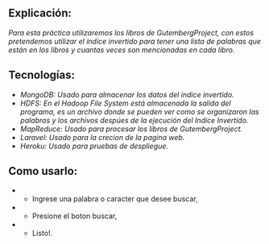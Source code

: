 ## Explicación:
 *Para esta práctica utilizaremos los libros de GutembergProject, con estos
 pretendemos utilizar el índice invertido para tener una lista de palabras
 que están en los libros y cuantas veces son mencionadas en cada libro.*

## Tecnologías:
 * *MongoDB: Usado para almacenar los datos del índice invertido.*
 * *HDFS: En el Hadoop File System está almacenada la salida del programa, es un archivo
    donde se pueden ver como se organizaron las palabras y los archivos despúes de la
    ejecución del Indice Invertido.*
 * *MapReduce: Usado para procesar los libros de GutembergProject.*
 * *Laravel: Usado para la crecion de la pagina web.*
 * *Heroku: Usado para pruebas de despliegue.*

## Como usarlo:
* * Ingrese una palabra o caracter que desee buscar,
* * Presione el boton buscar,
* * Listo!.
